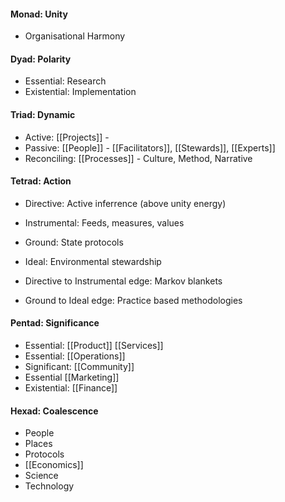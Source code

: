 #### Monad: Unity
- Organisational Harmony

#### Dyad: Polarity
- Essential: Research
- Existential: Implementation

#### Triad: Dynamic
- Active: [[Projects]] - 
- Passive: [[People]] - [[Facilitators]], [[Stewards]], [[Experts]] 
- Reconciling: [[Processes]] - Culture, Method, Narrative

#### Tetrad: Action
- Directive: Active inferrence (above unity energy)
- Instrumental: Feeds, measures, values
- Ground: State protocols
- Ideal: Environmental stewardship

- Directive to Instrumental edge: Markov blankets
- Ground to Ideal edge: Practice based methodologies

#### Pentad: Significance
- Essential: [[Product]] [[Services]]
- Essential: [[Operations]]
- Significant: [[Community]]
- Essential [[Marketing]]
- Existential: [[Finance]]

#### Hexad: Coalescence
- People
- Places
- Protocols
- [[Economics]]
- Science
- Technology
